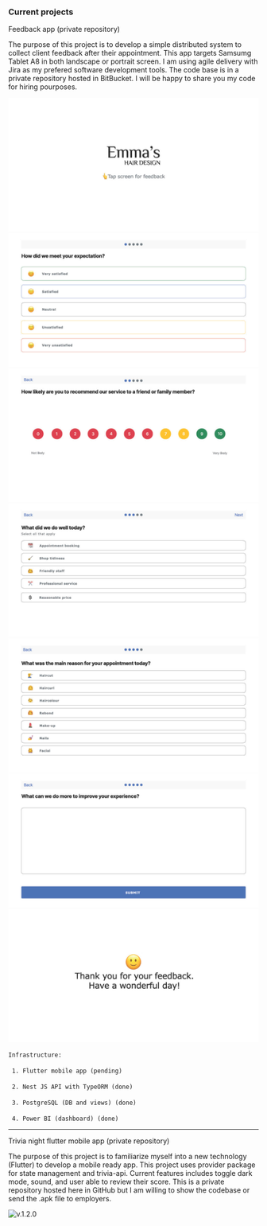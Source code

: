 ### Current projects

Feedback app (private repository)

The purpose of this project is to develop a simple distributed system to collect client feedback after their appointment. This app targets Samsumg Tablet A8 in both landscape or portrait screen. I am using agile delivery with Jira as my prefered software development tools. The code base is in a private repository hosted in BitBucket. I will be happy to share you my code for hiring pourposes.


![v.1.0.0](emma-feedback1024_1.jpg)
![v.1.0.0](emma-feedback1024_2.jpg)
![v.1.0.0](emma-feedback1024_3.jpg)
![v.1.0.0](emma-feedback1024_4.jpg)
![v.1.0.0](emma-feedback1024_5.jpg)
![v.1.0.0](emma-feedback1024_6.jpg)
![v.1.0.0](emma-feedback1024_7.jpg)



    Infrastructure: 

     1. Flutter mobile app (pending)

     2. Nest JS API with TypeORM (done)

     3. PostgreSQL (DB and views) (done)

     4. Power BI (dashboard) (done)


---

Trivia night flutter mobile app (private repository)

The purpose of this project is to familiarize myself into a new technology (Flutter) to develop a mobile ready app. This project uses provider package for state management and trivia-api. Current features includes toggle dark mode, sound, and user able to review their score. This is a private repository hosted here in GitHub but I am willing to show the codebase or send the .apk file to employers. 

![v.1.2.0](trivia_ux_journey.gif)
